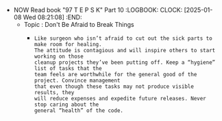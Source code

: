 - NOW Read book "97 T E P S K" Part 10
  :LOGBOOK:
  CLOCK: [2025-01-08 Wed 08:21:08]
  :END:
	- Topic : Don't Be Afraid to Break Things
		- ```apl
		  Like surgeon who isn’t afraid to cut out the sick parts to make room for healing. 
		  The attitude is contagious and will inspire others to start working on those
		  cleanup projects they’ve been putting off. Keep a “hygiene” list of tasks that the
		  team feels are worthwhile for the general good of the project. Convince management 
		  that even though these tasks may not produce visible results, they
		  will reduce expenses and expedite future releases. Never stop caring about the
		  general “health” of the code.
		  ```